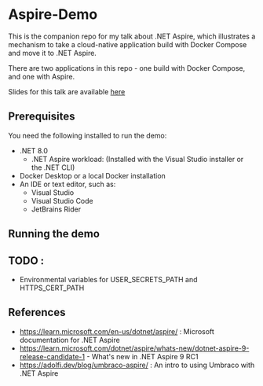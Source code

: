 # Aspire-Demo

This is the companion repo for my talk about .NET Aspire, which illustrates a mechanism to take a cloud-native application build with Docker Compose and move it to .NET Aspire. 

There are two applications in this repo - one build with Docker Compose, and one with Aspire. 

Slides for this talk are available [here](https://docs.google.com/presentation/d/1pKHi34APKTjNJMnEQa6QBoe_FazFd_tjzxuLe4BMN38/)

## Prerequisites

You need the following installed to run the demo:

- .NET 8.0
    - .NET Aspire workload: (Installed with the Visual Studio installer or the .NET CLI)
- Docker Desktop or a local Docker installation
- An IDE or text editor, such as:
    - Visual Studio
    - Visual Studio Code
    - JetBrains Rider

## Running the demo





## TODO : 

- Environmental variables for USER_SECRETS_PATH and HTTPS_CERT_PATH



## References

- https://learn.microsoft.com/en-us/dotnet/aspire/ : Microsoft documentation for .NET Aspire
- https://learn.microsoft.com/dotnet/aspire/whats-new/dotnet-aspire-9-release-candidate-1 - What's new in .NET Aspire 9 RC1
- https://adolfi.dev/blog/umbraco-aspire/ : An intro to using Umbraco with .NET Aspire
